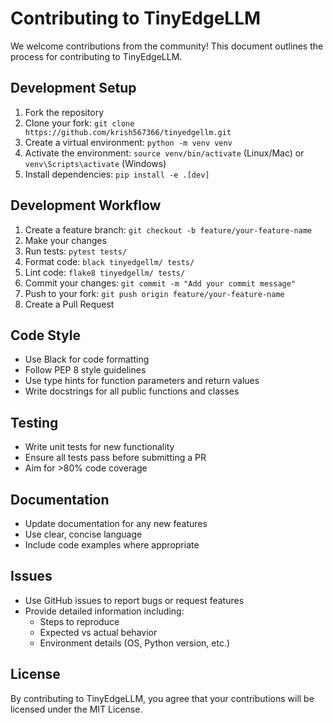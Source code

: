 # Contributing to TinyEdgeLLM

We welcome contributions from the community! This document outlines the process for contributing to TinyEdgeLLM.

## Development Setup

1. Fork the repository
2. Clone your fork: `git clone https://github.com/krish567366/tinyedgellm.git`
3. Create a virtual environment: `python -m venv venv`
4. Activate the environment: `source venv/bin/activate` (Linux/Mac) or `venv\Scripts\activate` (Windows)
5. Install dependencies: `pip install -e .[dev]`

## Development Workflow

1. Create a feature branch: `git checkout -b feature/your-feature-name`
2. Make your changes
3. Run tests: `pytest tests/`
4. Format code: `black tinyedgellm/ tests/`
5. Lint code: `flake8 tinyedgellm/ tests/`
6. Commit your changes: `git commit -m "Add your commit message"`
7. Push to your fork: `git push origin feature/your-feature-name`
8. Create a Pull Request

## Code Style

- Use Black for code formatting
- Follow PEP 8 style guidelines
- Use type hints for function parameters and return values
- Write docstrings for all public functions and classes

## Testing

- Write unit tests for new functionality
- Ensure all tests pass before submitting a PR
- Aim for >80% code coverage

## Documentation

- Update documentation for any new features
- Use clear, concise language
- Include code examples where appropriate

## Issues

- Use GitHub issues to report bugs or request features
- Provide detailed information including:
  - Steps to reproduce
  - Expected vs actual behavior
  - Environment details (OS, Python version, etc.)

## License

By contributing to TinyEdgeLLM, you agree that your contributions will be licensed under the MIT License.